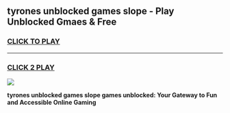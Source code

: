 
## tyrones unblocked games slope - Play Unblocked Gmaes & Free
<h3>
<a href="https://news.freeplayer.one?title=tyrones_unblocked_games_slope&ref=23F">CLICK TO PLAY</a></h3>
<hr>

<h3>
<a href="https://news.freeplayer.one?title=tyrones_unblocked_games_slope&ref=23F">CLICK 2 PLAY</a>
  
</h3>

<a href="https://news.freeplayer.one?title=tyrones_unblocked_games_slope&ref=23F/"><img src="https://clearcache.store/games.png"></a>


**tyrones unblocked games slope games unblocked: Your Gateway to Fun and Accessible Online Gaming**
